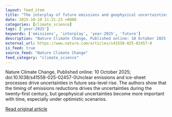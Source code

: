 ```yaml
---
layout: feed_item
title: "The interplay of future emissions and geophysical uncertainties for projections of sea-level rise"
date: 2025-10-10 11:21:23 +0000
categories: [climate_science]
tags: ['year-2025']
keywords: ['emissions', 'interplay', 'year-2025', 'future']
description: "Nature Climate Change, Published online: 10 October 2025; doi:10"
external_url: https://www.nature.com/articles/s41558-025-02457-0
is_feed: true
source_feed: "Nature Climate Change"
feed_category: "climate_science"
---
```


Nature Climate Change, Published online: 10 October 2025; doi:10.1038/s41558-025-02457-0Unclear emissions and ice-sheet processes drive uncertainties in future sea-level rise. The authors show that the timing of emissions reductions drives the uncertainties during the twenty-first century, but geophysical uncertainties become more important with time, especially under optimistic scenarios.

[Read original article](https://www.nature.com/articles/s41558-025-02457-0)

